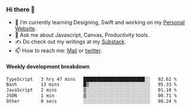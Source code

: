 ### Hi there 👋

- 🌱 I’m currently learning Designing, Swift and working on my [Personal Website](https://kvaishak.com/).
- 💬 Ask me about Javascript, Canvas,  Productivity tools. 
- :writing_hand: Do check out my writings at my [Substack](https://kvaishak.substack.com/).
- 📫 How to reach me: [Mail](mailto:vaishak.kaippanchery@gmail.com) or [twitter](https://twitter.com/kvaishack).


#### Weekly development breakdown

<!--START_SECTION:waka-->

```txt
TypeScript   3 hrs 47 mins   ███████████████████████░░   92.62 %
Bash         13 mins         █▒░░░░░░░░░░░░░░░░░░░░░░░   05.33 %
JavaScript   2 mins          ▒░░░░░░░░░░░░░░░░░░░░░░░░   01.10 %
JSON         1 min           ▒░░░░░░░░░░░░░░░░░░░░░░░░   00.71 %
Other        0 secs          ░░░░░░░░░░░░░░░░░░░░░░░░░   00.24 %
```

<!--END_SECTION:waka-->
